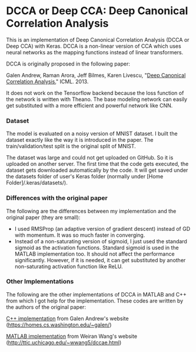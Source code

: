 # DCCA or Deep CCA: Deep Canonical Correlation Analysis

This is an implementation of Deep Canonical Correlation Analysis (DCCA or Deep CCA) with Keras. DCCA is a non-linear version of CCA which uses neural networks as the mapping functions instead of linear transformers. 

DCCA is originally proposed in the following paper:

Galen Andrew, Raman Arora, Jeff Bilmes, Karen Livescu, "[Deep Canonical Correlation Analysis.](http://www.jmlr.org/proceedings/papers/v28/andrew13.pdf)" ICML. 2013.


It does not work on the Tensorflow backend because the loss function of the network is written with Theano. The base modeling network can easily get substituted with a more efficient and powerful network like CNN.

### Dataset
The model is evaluated on a noisy version of MNIST dataset. I built the dataset exactly like the way it is introduced in the paper. The train/validation/test split is the original split of MNIST.

The dataset was large and could not get uploaded on GitHub. So it is uploaded on another server. The first time that the code gets executed, the dataset gets downloaded automatically by the code. It will get saved under the datasets folder of user's Keras folder (normally under [Home Folder]/.keras/datasets/).

### Differences with the original paper
The following are the differences between my implementation and the original paper (they are small):

 * I used RMSProp (an adaptive version of gradient descent) instead of GD with momentum. It was so much faster in converging.
 * Instead of a non-saturating version of sigmoid, I just used the standard sigmoid as the activation functions. Standard sigmoid is used in the MATLAB implementation too. It should not affect the performance significantly. However, if it is needed, it can get substituted by another non-saturating activation function like ReLU.

### Other Implementations
The following are the other implementations of DCCA in MATLAB and C++ from which I got help for the implementation. These codes are written by the authors of the original paper:

[C++ implementation](https://homes.cs.washington.edu/~galen/files/dcca.tgz) from Galen Andrew's website (https://homes.cs.washington.edu/~galen/)

[MATLAB implementation](http://ttic.uchicago.edu/~wwang5/papers/dccae.tgz) from Weiran Wang's website (http://ttic.uchicago.edu/~wwang5/dccae.html) 
